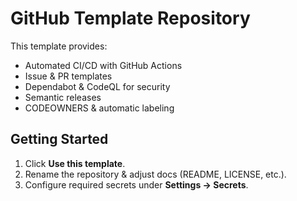 # GitHub Template Repository

This template provides:
- Automated CI/CD with GitHub Actions
- Issue & PR templates
- Dependabot & CodeQL for security
- Semantic releases
- CODEOWNERS & automatic labeling

## Getting Started

1. Click **Use this template**.
2. Rename the repository & adjust docs (README, LICENSE, etc.).
3. Configure required secrets under **Settings → Secrets**.

